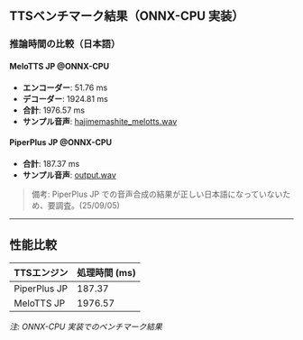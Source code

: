 ## TTSベンチマーク結果（ONNX-CPU 実装）

### 推論時間の比較（日本語）

#### MeloTTS JP @ONNX-CPU
* **エンコーダー**: 51.76 ms
* **デコーダー**: 1924.81 ms
* **合計**: 1976.57 ms
* **サンプル音声**: [hajimemashite\_melotts.wav](https://github.com/nnn112358/TTS_benchmark_test/blob/main/melotts_onnx/hajimemashite_melotts.wav)

#### PiperPlus JP @ONNX-CPU
* **合計**: 187.37 ms
* **サンプル音声**: [output.wav](https://github.com/nnn112358/TTS_benchmark_test/blob/main/piperplus_onnx/output.wav)
> 備考: PiperPlus JP での音声合成の結果が正しい日本語になっていないため、要調査。(25/09/05)

---

## 性能比較

| TTSエンジン      | 処理時間 (ms) |
| ------------ | --------- |
| PiperPlus JP | 187.37    |
| MeloTTS JP   | 1976.57   |

*注: ONNX-CPU 実装でのベンチマーク結果*

